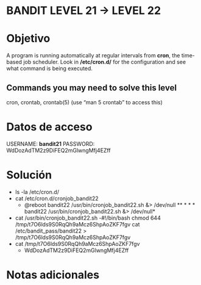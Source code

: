 # BANDIT LEVEL 21 -> LEVEL 22

# Objetivo 

A program is running automatically at regular intervals from **cron**, the time-based job scheduler. Look in **/etc/cron.d/** for the configuration and see what command is being executed.

## Commands you may need to solve this level

cron, crontab, crontab(5) (use “man 5 crontab” to access this)

# Datos de acceso

USERNAME: **bandit21**
PASSWORD:  WdDozAdTM2z9DiFEQ2mGlwngMfj4EZff


# Solución
-  ls -la /etc/cron.d/
- cat /etc/cron.d/cronjob_bandit22
	- @reboot bandit22 /usr/bin/cronjob_bandit22.sh &> /dev/null
	** * * * bandit22 /usr/bin/cronjob_bandit22.sh &> /dev/null*
-  cat /usr/bin/cronjob_bandit22.sh
	-#!/bin/bash
	chmod 644 /tmp/t7O6lds9S0RqQh9aMcz6ShpAoZKF7fgv
	cat /etc/bandit_pass/bandit22 > /tmp/t7O6lds9S0RqQh9aMcz6ShpAoZKF7fgv
- cat /tmp/t7O6lds9S0RqQh9aMcz6ShpAoZKF7fgv
	- WdDozAdTM2z9DiFEQ2mGlwngMfj4EZff



# Notas adicionales
